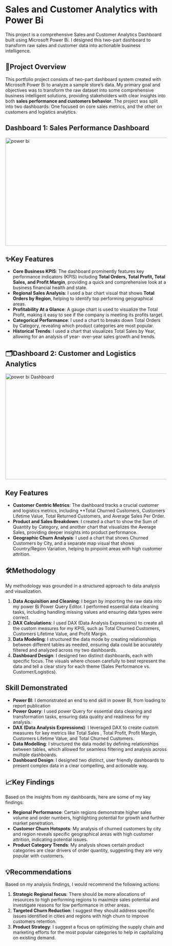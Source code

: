 # Sales and Customer Analytics with Power Bi
This project is a comprehensive Sales and Customer Analytics Dashboard built using Microsoft Power Bi. I designed this two-part dashboard to transform raw sales and customer data into actionable business intelligence.

## 📌**Project Overview**
This portfolio project consists of two-part dashboard system created with Microsoft Power Bi to analyze a sample store’s data. My primary goal and objectives was to transform the raw dataset into some comprehensive business intelligent solutions, providing stakeholders with clear insights into both **sales performance and customers behavior**. The project was split into two dashboards: One focused on core sales metrics, and the other on customers and logistics analytics.

## **Dashboard 1: Sales Performance Dashboard**

<img width="637" height="338" alt="power bi" src="https://github.com/user-attachments/assets/81a96f5c-2da3-4825-94d4-d3f2e20e8d40" />



## ✨Key Features
-	**Core Business KPIS**: The dashboard prominently features key performance indicators (KPIS) including **Total Orders, Total Profit, Total Sales, and Profit Margin**, providing a quick and comprehensive look at a business financial health and state.
-	**Regional Sales Analysis**: I used a bar chart visual that shows **Total Orders by Region**, helping to identify top performing geographical areas.
-	**Profitability At a Glance**: A gauge chart is used to visualize the Total Profit, making it easy to see if the company is meeting its profits target.
-	**Categorical Performance**: I used a chart to breaks down Total Orders by Category, revealing which product categories are most popular.
-	**Historical Trends**: I used a chart that visualizes Total Sales by Year, allowing for an analysis of year- over-year sales growth and trends.

  ## 🗂️**Dashboard 2: Customer and Logistics Analytics**
<img width="631" height="331" alt="power bi Dashboard" src="https://github.com/user-attachments/assets/72e57c16-3837-4d7c-877a-291b69d7ae04" />

  ## Key Features
  
-	**Customer Centric Metrics**: The dashboard tracks a crucial customer and logistics metrics, including **Total Churned Customers, Customers Lifetime Value, Total Returned Customers, and Average Sales Per Order.
-	**Product and Sales Breakdown**: I created a chart to show the Sum of Quantity by Category, and another chart that visualizes the Average Sales, providing deeper insights into product performance.
-	**Geographic Churn Analysis**: I  used a chart that shows Churned Customers by City, and a separate map visual  that shows Country/Region Variation, helping to pinpoint areas with high customer attrition.

## 🛠️**Methodology**

My methodology was grounded in a structured approach to data analysis and visualization.
1.	**Data Acquisition and Cleaning**: I began by importing the raw data into my power Bi Power Query Editor. I performed essential data cleaning tasks, including  handling missing values and ensuring data types were correct.
2.	**DAX Calculations**: I used DAX (Data Analysis Expressions) to create all the custom measures for my KPIS, such as Total Churned Customers, Customers Lifetime Value, and Profit Margin.
3.	**Data Modeling**: I structured the data mode by creating relationships between different tables as needed, ensuring data could be accurately filtered and analyzed across my two dashboards.
4.	**Dashboard Design**: I designed two distinct dashboards, each with specific focus. The visuals where chosen carefully to best represent the data and tell a clear story for each theme (Sales Performance vs. Customer/Logistics).


## **Skill Demonstrated**

-	**Power BI**: I demonstrated an end to end skill in power BI, from loading to report publication
-	**Power Query**: I used power Query for essential data cleaning and transformation tasks, ensuring data quality and readiness for my analysis.
-	**DAX (Data Analysis Expressions)**: I leveraged DAX to create custom measures for key metrics like Total Sales , Total Profit, Profit Margin, Customers Lifetime Value, and Total Churned Customers.
-	**Data Modelling**: I structured the data model by defining relationships between tables, which allowed for seamless filtering and analysis across multiple dashboards.
-	**Dashboard Design**:   I designed two distinct, user friendly dashboards to present complex data in a clear compelling, and actionable way.


## 📈**Key Findings**

Based on the insights from my dashboards, here are some of my key findings:
-	**Regional Performance**: Certain regions demonstrate higher sales volume and order numbers, highlighting potential for growth and further market penetration.
-	**Customer Churn Hotspots**: My analysis of churned customers by city and region reveals specific geographical areas with high customer attrition, indicating potential issues.
-	**Product Category Trends**: My analysis shows certain product categories are clear drivers of order quantity, suggesting they are very popular with customers.

## 💡**Recommendations**

Based on my analysis findings, I would recommend the following actions:
1.	**Strategic Regional focus**: There should be more allocations of resources to high performing regions to maximize sales potential and investigate reasons for low performance in other areas.
2.	 **Targeted Churn Reduction**: I suggest they should address specific issues identified in cities and regions with high churn to improve customers retention.
3.	**Product Strategy**: I suggest a focus on optimizing the supply chain and marketing efforts for the most popular categories to help in capitalizing on existing demand.




